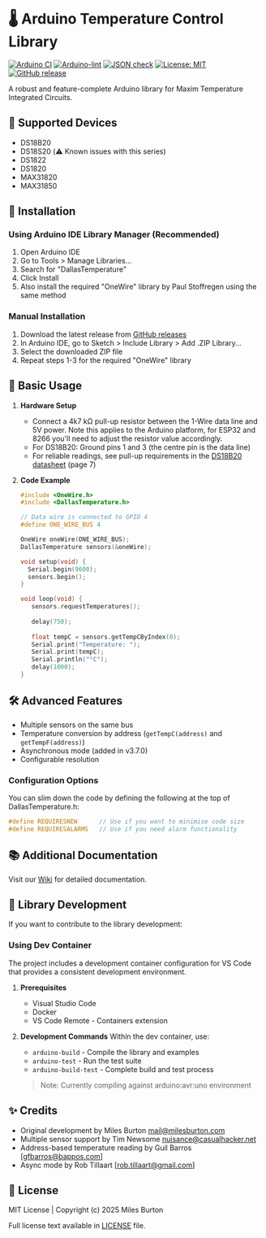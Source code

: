 
# 🌡️ Arduino Temperature Control Library

[![Arduino CI](https://github.com/milesburton/Arduino-Temperature-Control-Library/workflows/Arduino%20CI/badge.svg)](https://github.com/marketplace/actions/arduino_ci)
[![Arduino-lint](https://github.com/milesburton/Arduino-Temperature-Control-Library/actions/workflows/arduino-lint.yml/badge.svg)](https://github.com/RobTillaart/AS5600/actions/workflows/arduino-lint.yml)
[![JSON check](https://github.com/milesburton/Arduino-Temperature-Control-Library/actions/workflows/jsoncheck.yml/badge.svg)](https://github.com/RobTillaart/AS5600/actions/workflows/jsoncheck.yml)
[![License: MIT](https://img.shields.io/badge/license-MIT-green.svg)](https://github.com/milesburton/Arduino-Temperature-Control-Library/blob/master/LICENSE)
[![GitHub release](https://img.shields.io/github/release/milesburton/Arduino-Temperature-Control-Library.svg?maxAge=3600)](https://github.com/milesburton/Arduino-Temperature-Control-Library/releases)

A robust and feature-complete Arduino library for Maxim Temperature Integrated Circuits.

## 📌 Supported Devices

- DS18B20
- DS18S20 (⚠️ Known issues with this series)
- DS1822
- DS1820
- MAX31820
- MAX31850

## 🚀 Installation

### Using Arduino IDE Library Manager (Recommended)
1. Open Arduino IDE
2. Go to Tools > Manage Libraries...
3. Search for "DallasTemperature"
4. Click Install
5. Also install the required "OneWire" library by Paul Stoffregen using the same method

### Manual Installation
1. Download the latest release from [GitHub releases](https://github.com/milesburton/Arduino-Temperature-Control-Library/releases)
2. In Arduino IDE, go to Sketch > Include Library > Add .ZIP Library...
3. Select the downloaded ZIP file
4. Repeat steps 1-3 for the required "OneWire" library

## 📝 Basic Usage

1. **Hardware Setup**
   - Connect a 4k7 kΩ pull-up resistor between the 1-Wire data line and 5V power. Note this applies to the Arduino platform, for ESP32 and 8266 you'll need to adjust the resistor value accordingly.
   - For DS18B20: Ground pins 1 and 3 (the centre pin is the data line)
   - For reliable readings, see pull-up requirements in the [DS18B20 datasheet](https://datasheets.maximintegrated.com/en/ds/DS18B20.pdf) (page 7)

2. **Code Example**
   ```cpp
   #include <OneWire.h>
   #include <DallasTemperature.h>

   // Data wire is connected to GPIO 4
   #define ONE_WIRE_BUS 4

   OneWire oneWire(ONE_WIRE_BUS);
   DallasTemperature sensors(&oneWire);

   void setup(void) {
     Serial.begin(9600);
     sensors.begin();
   }

   void loop(void) { 
      sensors.requestTemperatures(); 
      
      delay(750); 
      
      float tempC = sensors.getTempCByIndex(0);
      Serial.print("Temperature: ");
      Serial.print(tempC);
      Serial.println("°C");
      delay(1000);
   }
   ```

## 🛠️ Advanced Features

- Multiple sensors on the same bus
- Temperature conversion by address (`getTempC(address)` and `getTempF(address)`)
- Asynchronous mode (added in v3.7.0)
- Configurable resolution

### Configuration Options

You can slim down the code by defining the following at the top of DallasTemperature.h:

```cpp
#define REQUIRESNEW      // Use if you want to minimise code size
#define REQUIRESALARMS   // Use if you need alarm functionality
```

## 📚 Additional Documentation

Visit our [Wiki](https://www.milesburton.com/w/index.php/Dallas_Temperature_Control_Library) for detailed documentation.

## 🔧 Library Development

If you want to contribute to the library development:

### Using Dev Container
The project includes a development container configuration for VS Code that provides a consistent development environment.

1. **Prerequisites**
   - Visual Studio Code
   - Docker
   - VS Code Remote - Containers extension

2. **Development Commands**
   Within the dev container, use:
   - `arduino-build` - Compile the library and examples
   - `arduino-test` - Run the test suite
   - `arduino-build-test` - Complete build and test process

   > Note: Currently compiling against arduino:avr:uno environment

## ✨ Credits

- Original development by Miles Burton <mail@milesburton.com>
- Multiple sensor support by Tim Newsome <nuisance@casualhacker.net>
- Address-based temperature reading by Guil Barros [gfbarros@bappos.com]
- Async mode by Rob Tillaart [rob.tillaart@gmail.com]

## 📄 License

MIT License | Copyright (c) 2025 Miles Burton

Full license text available in [LICENSE](LICENSE) file.
